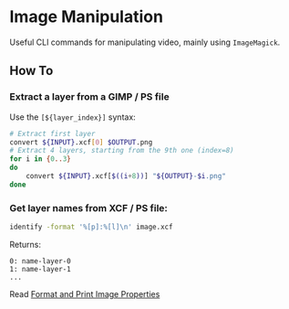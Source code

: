 # Image Manipulation

Useful CLI commands for manipulating video, mainly using `ImageMagick`.

## How To

### Extract a layer from a GIMP / PS file

Use the `[${layer_index}]` syntax:

```bash
# Extract first layer
convert ${INPUT}.xcf[0] $OUTPUT.png
# Extract 4 layers, starting from the 9th one (index=8)
for i in {0..3}
do
    convert ${INPUT}.xcf[$((i+8))] "${OUTPUT}-$i.png"
done
```

### Get layer names from XCF / PS file:

```bash
identify -format '%[p]:%[l]\n' image.xcf
```

Returns:

```log
0: name-layer-0
1: name-layer-1
...
```

Read [Format and Print Image Properties](https://imagemagick.org/script/escape.php)